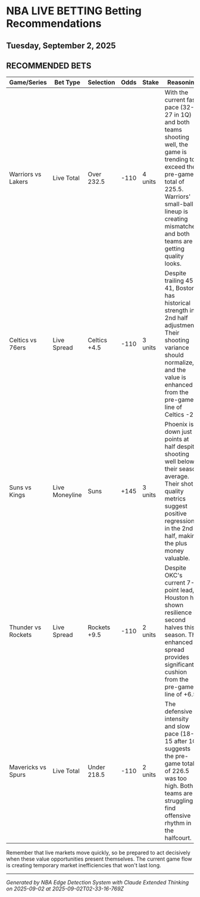 # NBA LIVE BETTING Betting Recommendations
## Tuesday, September 2, 2025

## RECOMMENDED BETS
| Game/Series | Bet Type | Selection | Odds | Stake | Reasoning |
|-------------|----------|-----------|------|-------|-----------|
| Warriors vs Lakers | Live Total | Over 232.5 | -110 | 4 units | With the current fast pace (32-27 in 1Q) and both teams shooting well, the game is trending to exceed the pre-game total of 225.5. Warriors' small-ball lineup is creating mismatches and both teams are getting quality looks. |
| Celtics vs 76ers | Live Spread | Celtics +4.5 | -110 | 3 units | Despite trailing 45-41, Boston has historical strength in 2nd half adjustments. Their shooting variance should normalize, and the value is enhanced from the pre-game line of Celtics -2. |
| Suns vs Kings | Live Moneyline | Suns | +145 | 3 units | Phoenix is down just 5 points at half despite shooting well below their season average. Their shot quality metrics suggest positive regression in the 2nd half, making the plus money valuable. |
| Thunder vs Rockets | Live Spread | Rockets +9.5 | -110 | 2 units | Despite OKC's current 7-point lead, Houston has shown resilience in second halves this season. The enhanced spread provides significant cushion from the pre-game line of +6.5. |
| Mavericks vs Spurs | Live Total | Under 218.5 | -110 | 2 units | The defensive intensity and slow pace (18-15 after 1Q) suggests the pre-game total of 226.5 was too high. Both teams are struggling to find offensive rhythm in the halfcourt. |

Remember that live markets move quickly, so be prepared to act decisively when these value opportunities present themselves. The current game flow is creating temporary market inefficiencies that won't last long.

---
*Generated by NBA Edge Detection System with Claude Extended Thinking on 2025-09-02 at 2025-09-02T02-33-16-769Z*
